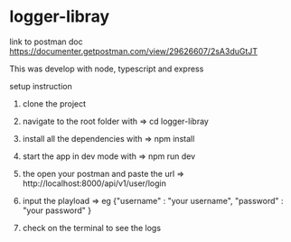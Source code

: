 # logger-libray


link to postman doc
https://documenter.getpostman.com/view/29626607/2sA3duGtJT


This was develop with node, typescript and express

setup instruction
1. clone the project

2.  navigate to the root folder with => cd logger-libray 

3. install all the dependencies with =>  npm install 

4. start the app in dev mode with => npm run dev

5. the open your postman and paste the url => http://localhost:8000/api/v1/user/login

6. input the playload => eg  {"username" : "your username", "password" : "your password" }

7. check on the terminal to see the logs

